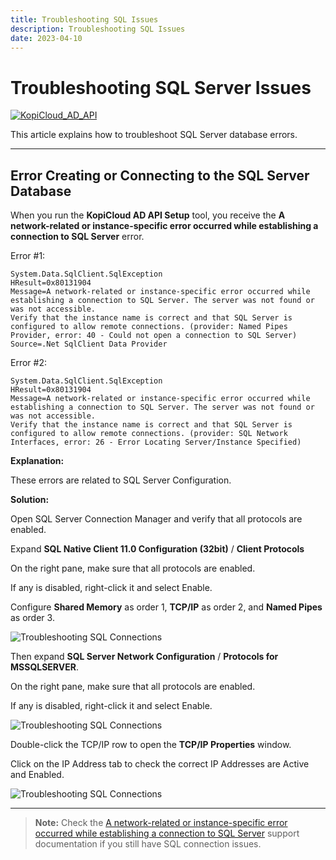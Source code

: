 ```yaml
---
title: Troubleshooting SQL Issues
description: Troubleshooting SQL Issues
date: 2023-04-10
---
```


# Troubleshooting SQL Server Issues
[![KopiCloud_AD_API](https://img.shields.io/badge/kopiCloud_ad-v1.0+-blueviolet.svg)](https://adapi.kopicloud.com)

This article explains how to troubleshoot SQL Server database errors.

----

## Error Creating or Connecting to the SQL Server Database

When you run the **KopiCloud AD API Setup** tool, you receive the **A network-related or instance-specific error occurred while establishing a connection to SQL Server** error.

Error #1:
```
System.Data.SqlClient.SqlException
HResult=0x80131904
Message=A network-related or instance-specific error occurred while establishing a connection to SQL Server. The server was not found or was not accessible.
Verify that the instance name is correct and that SQL Server is configured to allow remote connections. (provider: Named Pipes Provider, error: 40 - Could not open a connection to SQL Server)
Source=.Net SqlClient Data Provider
```

Error #2:
```
System.Data.SqlClient.SqlException
HResult=0x80131904
Message=A network-related or instance-specific error occurred while establishing a connection to SQL Server. The server was not found or was not accessible.
Verify that the instance name is correct and that SQL Server is configured to allow remote connections. (provider: SQL Network Interfaces, error: 26 - Error Locating Server/Instance Specified)
```

**Explanation:**

These errors are related to SQL Server Configuration.

**Solution:**

Open SQL Server Connection Manager and verify that all protocols are enabled.

Expand **SQL Native Client 11.0 Configuration (32bit)** / **Client Protocols**

On the right pane, make sure that all protocols are enabled.

If any is disabled, right-click it and select Enable.

Configure **Shared Memory** as order 1, **TCP/IP** as order 2, and **Named Pipes** as order 3.

![Troubleshooting SQL Connections](https://help.kopicloud-ad-api.com/assets/docs/troubleshooting_sql_connection_1.png)

Then expand **SQL Server Network Configuration** / **Protocols for MSSQLSERVER**.

On the right pane, make sure that all protocols are enabled.

If any is disabled, right-click it and select Enable.

![Troubleshooting SQL Connections](https://help.kopicloud-ad-api.com/assets/docs/troubleshooting_sql_connection_2.png)

Double-click the TCP/IP row to open the **TCP/IP Properties** window.

Click on the IP Address tab to check the correct IP Addresses are Active and Enabled.

![Troubleshooting SQL Connections](https://help.kopicloud-ad-api.com/assets/docs/troubleshooting_sql_connection_3.png)

----

> **Note:** Check the [A network-related or instance-specific error occurred while establishing a connection to SQL Server](https://learn.microsoft.com/en-us/troubleshoot/sql/database-engine/connect/network-related-or-instance-specific-error-occurred-while-establishing-connection) support documentation if you still have SQL connection issues.

